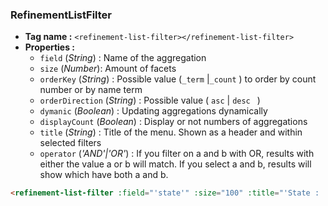 ### RefinementListFilter
- **Tag name :** `<refinement-list-filter></refinement-list-filter>`
- **Properties :**
  - `field` (_String_) : Name of the aggregation
  - `size` (_Number_): Amount of facets
  - `orderKey` (_String_) : Possible value (`_term`  |`_count` ) to order by count number or by name term
  - `orderDirection` (_String_) : Possible value ( `asc` | `desc ` )
  - `dymanic` (_Boolean_) : Updating aggregations dynamically 
  - `displayCount` (_Boolean_) : Display or not numbers of aggregations
  - `title` (_String_) : Title of the menu. Shown as a header and within selected filters
  - `operator` (_'AND'|'OR'_) : If you filter on a and b with OR, results with either the value a or b will match. If you select a and b, results will show which have both a and b.
  
  
```html
<refinement-list-filter :field="'state'" :size="100" :title="'State : '" :dynamic="false" orderKey="_count" orderDirection="asc" operator="OR"></refinement-list-filter>
```
